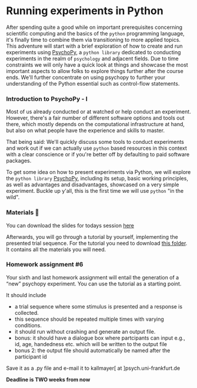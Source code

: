# Running experiments in Python

After spending quite a good while on important prerequisites concerning scientific computing and the basics of the `python` programming language, it's finally time to combine them via transitioning to more applied topics. This adventure will start with a brief exploration of how to create and run experiments using [PsychoPy](https://www.psychopy.org/index.html), a `python library` dedicated to conducting experiments in the realm of `psychology` and adjacent fields. Due to time constraints we will only have a quick look at things and showcase the most important aspects to allow folks to explore things further after the course ends. We'll further concentrate on using psychopy to further your understanding of the Python essential such as control-flow statements.

### Introduction to PsychoPy - I

Most of us already conducted or at watched or help conduct an experiment. However, there's a fair number of different software options and tools out there, which mostly depends on the computational infrastructure at hand, but also on what people have the experience and skills to master. 

That being said: We'll quickly discuss some tools to conduct experiments and work out if we can actually use `python` based resources in this context with a clear conscience or if you're better off by defaulting to paid software packages.

To get some idea on how to present experiments via Python, we will explore the `python library` [PsychoPy](https://www.psychopy.org/index.html), including its setup, basic working principles, as well as advantages and disadvantages, showcased on a very simple experiment. Buckle up y'all, this is the first time we will use `python` "in the wild".      

### Materials 📓

You can download the slides for todays session [here](https://docs.google.com/presentation/d/1KLXxBLYmqjVngjQvrpFvXzaN8Dmr2n0FF2bsNLLm7OI/edit?usp=sharing)

Afterwards, you will go through a tutorial by yourself, implementing the presented trial sequence. For the tutorial you need to download [this folder](https://drive.google.com/drive/folders/1GYPMI785Ag91dSeUzJtJErToqbScfcXb?usp=sharing). It contains all the materials you will need.

### Homework assignment #6
Your sixth and last homework assignment will entail the generation of a “new” psychopy experiment. You can use the tutorial as a starting point.

It should include 
- a trial sequence where some stimulus is presented and a response is collected. 
- this sequence should be repeated multiple times with varying conditions.
- it should run without crashing and generate an output file. 
- bonus: it should have a dialogue box where partcipants can input e.g., id, age, handedness etc. which will be written to the output file
- bonus 2: the output file should automatically be named after the participant id 

Save it as a .py file and e-mail it to kallmayer[ at ]psych.uni-frankfurt.de

**Deadline is TWO weeks from now**


